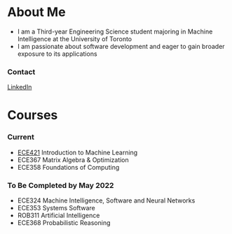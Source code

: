 <!--
**chasemcdo/chasemcdo** is a ✨ _special_ ✨ repository because its `README.md` (this file) appears on your GitHub profile.

Here are some ideas to get you started:

- 🔭 I’m currently working on ...
- 🌱 I’m currently learning ...
- 👯 I’m looking to collaborate on ...
- 🤔 I’m looking for help with ...
- 💬 Ask me about ...
- 📫 How to reach me: ...
- 😄 Pronouns: ...
- ⚡ Fun fact: ...
-->
# About Me
- I am a Third-year Engineering Science student majoring in Machine Intelligence at the University of Toronto
- I am passionate about software development and eager to gain broader exposure to its applications
### Contact
[LinkedIn](https://www.linkedin.com/in/chasem/)
# Courses
### Current
- [ECE421](https://github.com/chasemcdo/ECE421) Introduction to Machine Learning
- ECE367 Matrix Algebra & Optimization
- ECE358 Foundations of Computing
### To Be Completed by May 2022
- ECE324 Machine Intelligence, Software and Neural Networks
- ECE353 Systems Software
- ROB311 Artificial Intelligence
- ECE368 Probabilistic Reasoning